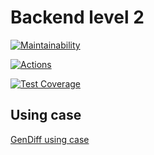 # Backend level 2

[![Maintainability](https://api.codeclimate.com/v1/badges/21e2e33d8ae4bdaf502c/maintainability)](https://codeclimate.com/github/CENTneRMOB/backend-project-lvl2/maintainability)

[![Actions](https://github.com/CENTneRMOB/backend-project-lvl2/workflows/Node.js%20CI/badge.svg?branch=master)](https://github.com/CENTneRMOB/backend-project-lvl2/actions)

[![Test Coverage](https://api.codeclimate.com/v1/badges/21e2e33d8ae4bdaf502c/test_coverage)](https://codeclimate.com/github/CENTneRMOB/backend-project-lvl2/test_coverage)

## Using case

[GenDiff using case](https://asciinema.org/a/353643 "GenDiff using case")
